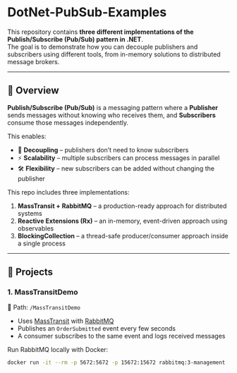 # DotNet-PubSub-Examples

This repository contains **three different implementations of the Publish/Subscribe (Pub/Sub) pattern in .NET**.  
The goal is to demonstrate how you can decouple publishers and subscribers using different tools, from in-memory solutions to distributed message brokers.

---

## 📖 Overview

**Publish/Subscribe (Pub/Sub)** is a messaging pattern where a **Publisher** sends messages without knowing who receives them, and **Subscribers** consume those messages independently.  

This enables:
- 🔗 **Decoupling** – publishers don’t need to know subscribers  
- ⚡ **Scalability** – multiple subscribers can process messages in parallel  
- 🛠️ **Flexibility** – new subscribers can be added without changing the publisher  

This repo includes three implementations:

1. **MassTransit + RabbitMQ** – a production-ready approach for distributed systems  
2. **Reactive Extensions (Rx)** – an in-memory, event-driven approach using observables  
3. **BlockingCollection** – a thread-safe producer/consumer approach inside a single process  

---

## 🚀 Projects

### 1. MassTransitDemo
📂 Path: `/MassTransitDemo`  

- Uses [MassTransit](https://masstransit.io/) with [RabbitMQ](https://www.rabbitmq.com/)  
- Publishes an `OrderSubmitted` event every few seconds  
- A consumer subscribes to the same event and logs received messages  

Run RabbitMQ locally with Docker:

```bash
docker run -it --rm -p 5672:5672 -p 15672:15672 rabbitmq:3-management
